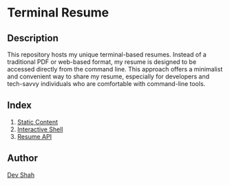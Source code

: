 # Terminal Resume

## Description

This repository hosts my unique terminal-based resumes. Instead of a traditional PDF or web-based format, my resume is designed to be accessed directly from the command line. This approach offers a minimalist and convenient way to share my resume, especially for developers and tech-savvy individuals who are comfortable with command-line tools.

## Index

1. [Static Content](https://github.com/busycaesar/Terminal_Resume/tree/Master/static)
2. [Interactive Shell](https://github.com/busycaesar/Terminal_Resume/tree/Master/interactive)
3. [Resume API](https://github.com/busycaesar/Terminal_Resume/tree/Master/api)

## Author

[Dev Shah](https://github.com/busycaesar)
